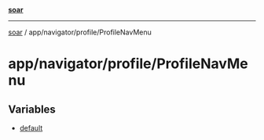 [**soar**](../../../../README.md)

***

[soar](../../../../modules.md) / app/navigator/profile/ProfileNavMenu

# app/navigator/profile/ProfileNavMenu

## Variables

- [default](variables/default.md)
